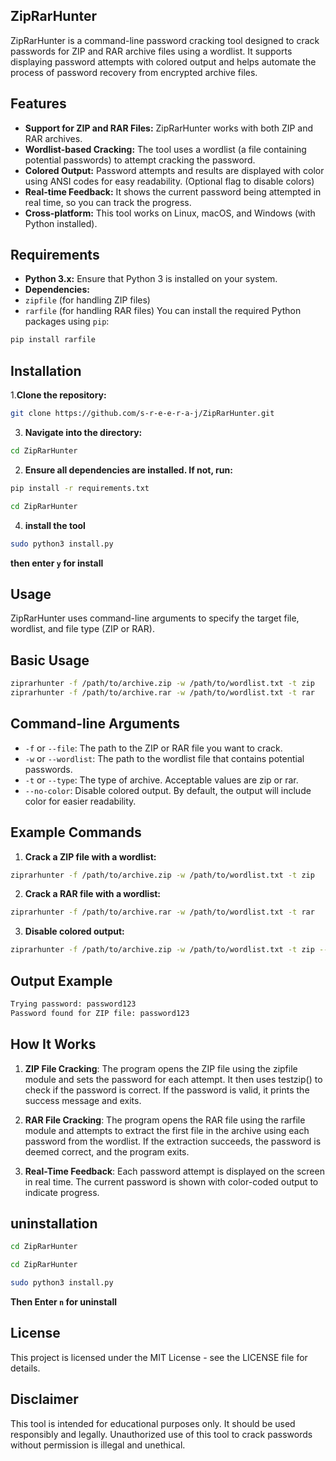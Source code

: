 ## ZipRarHunter
ZipRarHunter is a command-line password cracking tool designed to crack passwords for ZIP and RAR archive files using a wordlist. It supports displaying password attempts with colored output and helps automate the process of password recovery from encrypted archive files.

## Features
- **Support for ZIP and RAR Files:** ZipRarHunter works with both ZIP and RAR archives.
- **Wordlist-based Cracking:** The tool uses a wordlist (a file containing potential passwords) to attempt cracking the password.
- **Colored Output:** Password attempts and results are displayed with color using ANSI codes for easy readability. (Optional flag to disable colors)
- **Real-time Feedback:** It shows the current password being attempted in real time, so you can track the progress.
- **Cross-platform:** This tool works on Linux, macOS, and Windows (with Python installed).
## Requirements
- **Python 3.x:** Ensure that Python 3 is installed on your system.
- **Dependencies:**
- `zipfile` (for handling ZIP files)
- `rarfile` (for handling RAR files)
You can install the required Python packages using `pip`:
```bash
pip install rarfile
```
## Installation

1.**Clone the repository:**

```bash
git clone https://github.com/s-r-e-e-r-a-j/ZipRarHunter.git
```
3. **Navigate into the directory:**

```bash
cd ZipRarHunter
```
2. **Ensure all dependencies are installed. If not, run:**

``` bash
pip install -r requirements.txt
```
```bash
cd ZipRarHunter
```
4. **install the tool**
```bash
sudo python3 install.py
```
**then enter `y` for install**
## Usage
ZipRarHunter uses command-line arguments to specify the target file, wordlist, and file type (ZIP or RAR).

## Basic Usage
```bash
ziprarhunter -f /path/to/archive.zip -w /path/to/wordlist.txt -t zip
ziprarhunter -f /path/to/archive.rar -w /path/to/wordlist.txt -t rar
```
## Command-line Arguments
- `-f` or `--file`: The path to the ZIP or RAR file you want to crack.
- `-w` or `--wordlist`: The path to the wordlist file that contains potential passwords.
- `-t` or `--type`: The type of archive. Acceptable values are zip or rar.
- `--no-color`: Disable colored output. By default, the output will include color for easier readability.
## Example Commands
1. **Crack a ZIP file with a wordlist:**

``` bash
ziprarhunter -f /path/to/archive.zip -w /path/to/wordlist.txt -t zip
```
2. **Crack a RAR file with a wordlist:**

```bash
ziprarhunter -f /path/to/archive.rar -w /path/to/wordlist.txt -t rar
```
3. **Disable colored output:**

```bash
ziprarhunter -f /path/to/archive.zip -w /path/to/wordlist.txt -t zip --no-color
```
## Output Example
```bash
Trying password: password123
Password found for ZIP file: password123
```
## How It Works
1. **ZIP File Cracking**: The program opens the ZIP file using the zipfile module and sets the password for each attempt. It then uses testzip() to check if the password is correct. If the password is valid, it prints the success message and exits.

2. **RAR File Cracking**: The program opens the RAR file using the rarfile module and attempts to extract the first file in the archive using each password from the wordlist. If the extraction succeeds, the password is deemed correct, and the program exits.

3. **Real-Time Feedback**: Each password attempt is displayed on the screen in real time. The current password is shown with color-coded output to indicate progress.

## uninstallation
```bash
cd ZipRarHunter
```
```bash
cd ZipRarHunter
```
```bash
sudo python3 install.py
```
**Then Enter `n` for uninstall**

## License
This project is licensed under the MIT License - see the LICENSE file for details.

## Disclaimer
This tool is intended for educational purposes only. It should be used responsibly and legally. Unauthorized use of this tool to crack passwords without permission is illegal and unethical.


